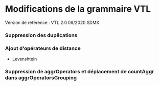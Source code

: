 # Modifications de la grammaire VTL

Version de référence : VTL 2.0 06/2020 SDMX

### Suppression des duplications

### Ajout d'opérateurs de distance

- Levenshtein

### Suppression de aggrOperators et déplacement de countAggr dans aggrOperatorsGrouping